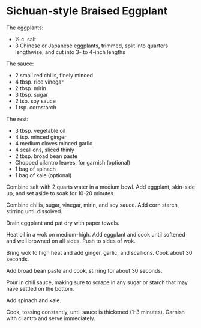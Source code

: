 # Sichuan-style Braised Eggplant

The eggplants:

- ½ c. salt
- 3 Chinese or Japanese eggplants, trimmed, split into quarters lengthwise, and
  cut into 3- to 4-inch lengths

The sauce:

- 2 small red chilis, finely minced
- 4 tbsp. rice vinegar
- 2 tbsp. mirin
- 3 tbsp. sugar
- 2 tsp. soy sauce
- 1 tsp. cornstarch

The rest:

- 3 tbsp. vegetable oil
- 4 tsp. minced ginger
- 4 medium cloves minced garlic
- 4 scallions, sliced thinly
- 2 tbsp. broad bean paste
- Chopped cilantro leaves, for garnish (optional)
- 1 bag of spinach
- 1 bag of kale (optional)

Combine salt with 2 quarts water in a medium bowl. Add eggplant, skin-side up,
and set aside to soak for 10-20 minutes.

Combine chilis, sugar, vinegar, mirin, and soy sauce. Add corn starch, stirring
until dissolved.

Drain eggplant and pat dry with paper towels.

Heat oil in a wok on medium-high. Add eggplant and cook until softened and well
browned on all sides. Push to sides of wok.

Bring wok to high heat and add ginger, garlic, and scallions. Cook about 30
seconds.

Add broad bean paste and cook, stirring for about 30 seconds.

Pour in chili sauce, making sure to scrape in any sugar or starch that may have
settled on the bottom.

Add spinach and kale.

Cook, tossing constantly, until sauce is thickened (1-3 minutes). Garnish with
cilantro and serve immediately.
